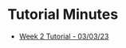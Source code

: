 # Tutorial Minutes
  - [Week 2 Tutorial - 03/03/23](https://docs.google.com/document/d/1TufeI7T3nLlujpcqVGgjzd02k8s2EPYW0J2P_XHKdbA/edit?usp=sharing)
